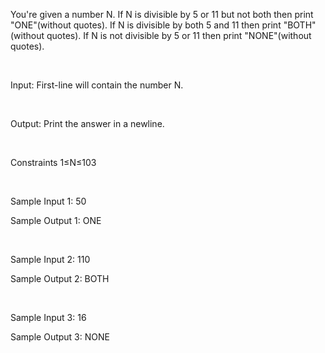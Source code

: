 You're given a number N. If N is divisible by 5 or 11 but not both then print "ONE"(without quotes). If N is divisible by both 5 and 11 then print "BOTH"(without quotes). If N is not divisible by 5 or 11 then print "NONE"(without quotes).

<br>

Input:
First-line will contain the number N.

<br>

Output:
Print the answer in a newline.

<br>

Constraints
1≤N≤103

<br>

Sample Input 1:
50

Sample Output 1:
ONE

<br>

Sample Input 2:
110

Sample Output 2:
BOTH

<br>

Sample Input 3:
16

Sample Output 3:
NONE